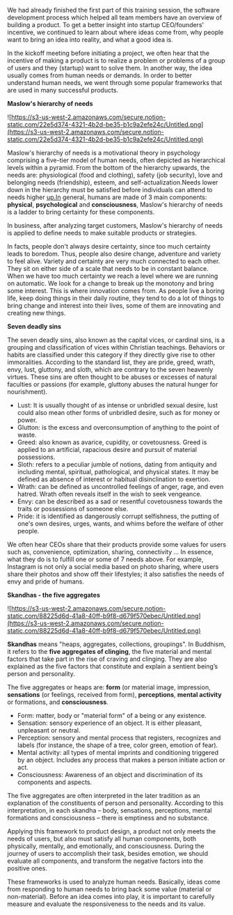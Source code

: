 We had already finished the first part of this training session, the software development process which helped all team members have an overview of building a product. To get a better insight into startup CEO/founders' incentive, we continued to learn about where ideas come from, why people want to bring an idea into reality, and what a good idea is.

In the kickoff meeting before initiating a project, we often hear that the incentive of making a product is to realize a problem or problems of a group of users and they (startup) want to solve them. In another way, the idea usually comes from human needs or demands. In order to better understand human needs, we went through some popular frameworks that are used in many successful products.

**Maslow's hierarchy of needs**

![https://s3-us-west-2.amazonaws.com/secure.notion-static.com/22e5d374-4321-4b2d-be35-b1c9a2efe24c/Untitled.png](https://s3-us-west-2.amazonaws.com/secure.notion-static.com/22e5d374-4321-4b2d-be35-b1c9a2efe24c/Untitled.png)

Maslow's hierarchy of needs is a motivational theory in psychology comprising a five-tier model of human needs, often depicted as hierarchical levels within a pyramid. From the bottom of the hierarchy upwards, the needs are: physiological (food and clothing), safety (job security), love and belonging needs (friendship), esteem, and self-actualization.Needs lower down in the hierarchy must be satisfied before individuals can attend to needs higher [up.In](http://up.In) general, humans are made of 3 main components: **physical**, **psychological** and **consciousness**, Maslow's hierarchy of needs is a ladder to bring certainty for these components.

In business, after analyzing target customers, Maslow's hierarchy of needs is applied to define needs to make suitable products or strategies.

In facts, people don't always desire certainty, since too much certainty leads to boredom. Thus, people also desire change, adventure and variety to feel alive. Variety and certainty are very much connected to each other. They sit on either side of a scale that needs to be in constant balance. When we have too much certainty we reach a level where we are running on automatic. We look for a change to break up the monotony and bring some interest. This is where innovation comes from. As people live a boring life, keep doing things in their daily routine, they tend to do a lot of things to bring change and interest into their lives, some of them are innovating and creating new things.

**Seven deadly sins**

The seven deadly sins, also known as the capital vices, or cardinal sins, is a grouping and classification of vices within Christian teachings. Behaviors or habits are classified under this category if they directly give rise to other immoralities. According to the standard list, they are pride, greed, wrath, envy, lust, gluttony, and sloth, which are contrary to the seven heavenly virtues. These sins are often thought to be abuses or excesses of natural faculties or passions (for example, gluttony abuses the natural hunger for nourishment).

-   Lust: It is usually thought of as intense or unbridled sexual desire, lust could also mean other forms of unbridled desire, such as for money or power.
-   Glutton: is the excess and overconsumption of anything to the point of waste.
-   Greed: also known as avarice, cupidity, or covetousness. Greed is applied to an artificial, rapacious desire and pursuit of material possessions.
-   Sloth: refers to a peculiar jumble of notions, dating from antiquity and including mental, spiritual, pathological, and physical states. It may be defined as absence of interest or habitual disinclination to exertion.
-   Wrath: can be defined as uncontrolled feelings of anger, rage, and even hatred. Wrath often reveals itself in the wish to seek vengeance.
-   Envy: can be described as a sad or resentful covetousness towards the traits or possessions of someone else.
-   Pride: it is identified as dangerously corrupt selfishness, the putting of one's own desires, urges, wants, and whims before the welfare of other people.

We often hear CEOs share that their products provide some values for users such as, convenience, optimization, sharing, connectivity ... In essence, what they do is to fulfill one or some of 7 needs above. For example, Instagram is not only a social media based on photo sharing, where users share their photos and show off their lifestyles; it also satisfies the needs of envy and pride of humans.

**Skandhas - the five aggregates**

![https://s3-us-west-2.amazonaws.com/secure.notion-static.com/88225d6d-41a8-40ff-b9f8-d679f570ebec/Untitled.png](https://s3-us-west-2.amazonaws.com/secure.notion-static.com/88225d6d-41a8-40ff-b9f8-d679f570ebec/Untitled.png)

**Skandhas** means "heaps, aggregates, collections, groupings". In Buddhism, it refers to the **five aggregates of clinging**, the five material and mental factors that take part in the rise of craving and clinging. They are also explained as the five factors that constitute and explain a sentient being’s person and personality.

The five aggregates or heaps are: **form** (or material image, impression, **sensations** (or feelings, received from form), **perceptions**, **mental activity** or formations, and **consciousness**.

-   Form: matter, body or "material form" of a being or any existence.
-   Sensation: sensory experience of an object. It is either pleasant, unpleasant or neutral.
-   Perception: sensory and mental process that registers, recognizes and labels (for instance, the shape of a tree, color green, emotion of fear).
-   Mental activity: all types of mental imprints and conditioning triggered by an object. Includes any process that makes a person initiate action or act.
-   Consciousness: Awareness of an object and discrimination of its components and aspects.

The five aggregates are often interpreted in the later tradition as an explanation of the constituents of person and personality. According to this interpretation, in each skandha – body, sensations, perceptions, mental formations and consciousness – there is emptiness and no substance.

Applying this framework to product design, a product not only meets the needs of users, but also must satisfy all human components, both physically, mentally, and emotionally, and consciousness. During the journey of users to accomplish their task, besides emotion, we should evaluate all components, and transform the negative factors into the positive ones.

These frameworks is used to analyze human needs. Basically, ideas come from responding to human needs to bring back some value (material or non-material). Before an idea comes into play, it is important to carefully measure and evaluate the responsiveness to the needs and its value.